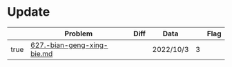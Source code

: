 # Update



<table><thead><tr><th data-type="checkbox"> </th><th>Problem</th><th data-type="select">Diff</th><th>Data</th><th data-type="rating" data-max="5"></th><th>Flag</th></tr></thead><tbody><tr><td>true</td><td><a data-mention href="627.-bian-geng-xing-bie.md">627.-bian-geng-xing-bie.md</a></td><td></td><td>2022/10/3</td><td>3</td><td></td></tr></tbody></table>
